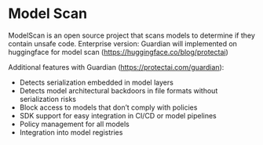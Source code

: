 # Model Scan
ModelScan is an open source project that scans models to determine if they contain unsafe code. 
Enterprise version: Guardian will implemented on huggingface for model scan (https://huggingface.co/blog/protectai)

Additional features with Guardian (https://protectai.com/guardian):
- Detects serialization embedded in model layers	
- Detects model architectural backdoors in file formats without serialization risks	
- Block access to models that don’t comply with policies	
- SDK support for easy integration in CI/CD or model pipelines	
- Policy management for all models	
- Integration into model registries